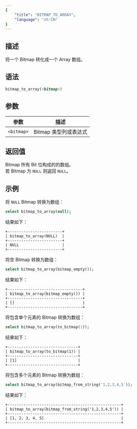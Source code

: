 ```yaml
---
{
    "title": "BITMAP_TO_ARRAY",
    "language": "zh-CN"
}
---
```


## 描述

将一个 Bitmap 转化成一个 Array 数组。

## 语法

```sql
bitmap_to_array(<bitmap>)
```

## 参数

| 参数        | 描述             |
|-----------|----------------|
| `<bitmap>` | Bitmap 类型列或表达式 |

## 返回值

Bitmap 所有 Bit 位构成的的数组。  
若 Bitmap 为 `NULL` 则返回 `NULL`。

## 示例

将 `NULL` Bitmap 转换为数组：

```sql
select bitmap_to_array(null);
```

结果如下：

```text
+------------------------+
| bitmap_to_array(NULL)  |
+------------------------+
| NULL                   |
+------------------------+
```

将空 Bitmap 转换为数组：

```sql
select bitmap_to_array(bitmap_empty());
```

结果如下：

```text
+---------------------------------+
| bitmap_to_array(bitmap_empty()) |
+---------------------------------+
| []                              |
+---------------------------------+
```

将包含单个元素的 Bitmap 转换为数组：

```sql
select bitmap_to_array(to_bitmap(1));
```

结果如下：

```text
+-------------------------------+
| bitmap_to_array(to_bitmap(1)) |
+-------------------------------+
| [1]                           |
+-------------------------------+
```

将包含多个元素的 Bitmap 转换为数组：

```sql
select bitmap_to_array(bitmap_from_string('1,2,3,4,5'));
```

结果如下：

```text
+--------------------------------------------------+
| bitmap_to_array(bitmap_from_string('1,2,3,4,5')) |
+--------------------------------------------------+
| [1, 2, 3, 4, 5]                                  |
+--------------------------------------------------+
```
